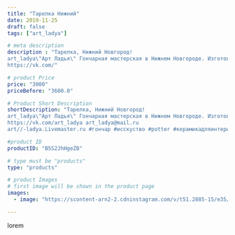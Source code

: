 ```yaml
---
title: "Тарелка Нижний"
date: 2019-11-25
draft: false
tags: ["art_ladya"]

# meta description
description : "Тарелка, Нижний Новгород! 
art_ladya\"Арт Ладья\" Гончарная мастерская в Нижнем Новгороде. Изготовление керамики и мастер//-классы по обучению. 
https://vk.com/"

# product Price
price: "3000"
priceBefore: "3600.0"

# Product Short Description
shortDescription: "Тарелка, Нижний Новгород! 
art_ladya\"Арт Ладья\" Гончарная мастерская в Нижнем Новгороде. Изготовление керамики и мастер//-классы по обучению. 
https://vk.com/art_ladya art_ladya@mail.ru 
art//-ladya.Livemaster.ru #гончар #исскуство #potter #керамикадляинтерьера #керамикаручнаяработа #гончарнаямастерская #сувениры #handmade #посудаизглины #керамика #гончарнаяпосуда #эксклюзивнаякерамика #dishes #decor #ceramicar #сувенир #claygoods #футбольныйстадион #earthenware #ceramic #design #restaurant #ceramicart #нижнийновгород #авторскаякерамика #bowl #dish #тарелка #plate"

#product ID
productID: "B5S2JhHgeZB"

# type must be "products"
type: "products"

# product Images
# first image will be shown in the product page
images:
  - image: "https://scontent-arn2-2.cdninstagram.com/v/t51.2885-15/e35/75196136_478910519416476_5105633708871562188_n.jpg?se=7&tp=1&_nc_ht=scontent-arn2-2.cdninstagram.com&_nc_cat=100&_nc_ohc=3HXV9sC14uoAX80CY7j&ccb=7-4&oh=fcedd1be626ab22c3c6c574b917d06c2&oe=60858C77&_nc_sid=86f79a&ig_cache_key=MjE4NTA0NjkxNzc3NDQzNTkwNQ%3D%3D.2-ccb7-4"

---
```

lorem
